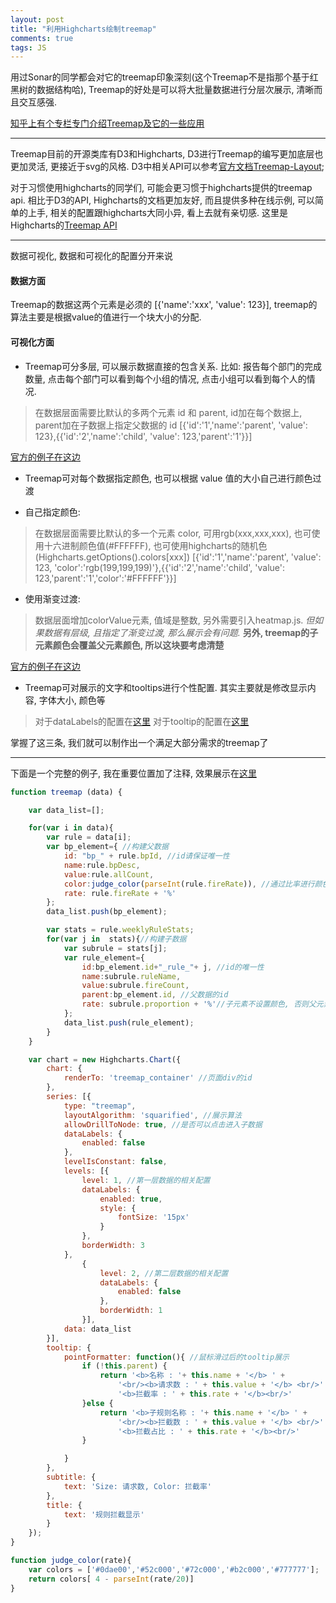```yaml
---
layout: post
title: "利用Highcharts绘制treemap"
comments: true
tags: JS
---
```


用过Sonar的同学都会对它的treemap印象深刻(这个Treemap不是指那个基于红黑树的数据结构哈), Treemap的好处是可以将大批量数据进行分层次展示, 清晰而且交互感强.

[知乎上有个专栏专门介绍Treemap及它的一些应用](http://zhuanlan.zhihu.com/datavis/19894525)

---------------------------

Treemap目前的开源类库有D3和Highcharts, D3进行Treemap的编写更加底层也更加灵活, 更接近于svg的风格. D3中相关API可以参考[官方文档Treemap-Layout](https://github.com/mbostock/d3/wiki/Treemap-Layout);

对于习惯使用highcharts的同学们, 可能会更习惯于highcharts提供的treemap api. 相比于D3的API, Highcharts的文档更加友好, 而且提供多种在线示例, 可以简单的上手, 相关的配置跟highcharts大同小异, 看上去就有亲切感. 这里是Highcharts的[Treemap API](http://www.highcharts.com/docs/chart-and-series-types/treemap)

------------------------------

数据可视化, 数据和可视化的配置分开来说

#### 数据方面

Treemap的数据这两个元素是必须的 [{'name':'xxx', 'value': 123}], treemap的算法主要是根据value的值进行一个块大小的分配.

#### 可视化方面

* Treemap可分多层, 可以展示数据直接的包含关系. 比如: 报告每个部门的完成数量, 点击每个部门可以看到每个小组的情况, 点击小组可以看到每个人的情况.

> 在数据层面需要比默认的多两个元素 id 和 parent, id加在每个数据上, parent加在子数据上指定父数据的 id
 [{'id':'1','name':'parent', 'value': 123},{{'id':'2','name':'child', 'value': 123,'parent':'1'}}]

[官方的例子在这边](http://jsfiddle.net/gh/get/jquery/1.7.2/highslide-software/highcharts.com/tree/master/samples/highcharts/demo/treemap-large-dataset)

* Treemap可对每个数据指定颜色, 也可以根据 value 值的大小自己进行颜色过渡

+ 自己指定颜色:

> 在数据层面需要比默认的多一个元素 color, 可用rgb(xxx,xxx,xxx), 也可使用十六进制颜色值(#FFFFFF), 也可使用highcharts的随机色(Highcharts.getOptions().colors[xxx])
 [{'id':'1','name':'parent', 'value': 123, 'color':'rgb(199,199,199)'},{{'id':'2','name':'child', 'value': 123,'parent':'1','color':'#FFFFFF'}}]

+ 使用渐变过渡:

> 数据层面增加colorValue元素, 值域是整数, 另外需要引入heatmap.js. *但如果数据有层级, 且指定了渐变过渡, 那么展示会有问题.* **另外, treemap的子元素颜色会覆盖父元素颜色, 所以这块要考虑清楚**
 
[官方的例子在这边](http://jsfiddle.net/gh/get/jquery/1.7.2/highslide-software/highcharts.com/tree/master/samples/highcharts/demo/treemap-coloraxis)


* Treemap可对展示的文字和tooltips进行个性配置. 其实主要就是修改显示内容, 字体大小, 颜色等

> 对于dataLabels的配置在[这里](http://api.highcharts.com/highcharts#plotOptions.treemap.dataLabels)
> 对于tooltip的配置在[这里](http://api.highcharts.com/highcharts#plotOptions.treemap.tooltip)

掌握了这三条, 我们就可以制作出一个满足大部分需求的treemap了

----------------------------------------

下面是一个完整的例子, 我在重要位置加了注释, 效果展示在[这里](https://jsfiddle.net/6wngv8xx/)

```javascript
function treemap (data) {

    var data_list=[];

    for(var i in data){
        var rule = data[i];
        var bp_element={ //构建父数据
            id: "bp_" + rule.bpId, //id请保证唯一性
            name:rule.bpDesc,
            value:rule.allCount, 
            color:judge_color(parseInt(rule.fireRate)), //通过比率进行颜色的变换
            rate: rule.fireRate + '%'
        };
        data_list.push(bp_element);

        var stats = rule.weeklyRuleStats; 
        for(var j in  stats){//构建子数据
            var subrule = stats[j];
            var rule_element={
                id:bp_element.id+"_rule_"+ j, //id的唯一性
                name:subrule.ruleName,
                value:subrule.fireCount,
                parent:bp_element.id, //父数据的id
                rate: subrule.proportion + '%'//子元素不设置颜色, 否则父元素的颜色会被覆盖
            };
            data_list.push(rule_element);
        }
    }

    var chart = new Highcharts.Chart({
        chart: {
            renderTo: 'treemap_container' //页面div的id
        },
        series: [{
            type: "treemap", 
            layoutAlgorithm: 'squarified', //展示算法
            allowDrillToNode: true, //是否可以点击进入子数据
            dataLabels: {
                enabled: false
            },
            levelIsConstant: false,
            levels: [{
                level: 1, //第一层数据的相关配置
                dataLabels: {
                    enabled: true,
                    style: {
                        fontSize: '15px'
                    }
                },
                borderWidth: 3
            },
                {
                    level: 2, //第二层数据的相关配置
                    dataLabels: {
                        enabled: false
                    },
                    borderWidth: 1
                }],
            data: data_list
        }],
        tooltip: {
            pointFormatter: function(){ //鼠标滑过后的tooltip展示
                if (!this.parent) {
                    return '<b>名称 : '+ this.name + '</b> ' +
                        '<br/><b>请求数 : ' + this.value + '</b> <br/>' +
                        '<b>拦截率 : ' + this.rate + '</b><br/>'
                }else {
                    return '<b>子规则名称 : '+ this.name + '</b> ' +
                        '<br/><b>拦截数 : ' + this.value + '</b> <br/>' +
                        '<b>拦截占比 : ' + this.rate + '</b><br/>'
                }

            }
        },
        subtitle: {
            text: 'Size: 请求数, Color: 拦截率'
        },
        title: {
            text: '规则拦截显示'
        }
    });
}

function judge_color(rate){
    var colors = ['#0dae00','#52c000','#72c000','#b2c000','#777777'];
    return colors[ 4 - parseInt(rate/20)]
}
```


 

